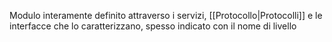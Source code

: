 Modulo interamente definito attraverso i servizi, [[Protocollo|Protocolli]] e le interfacce che lo caratterizzano, spesso indicato con il nome di livello